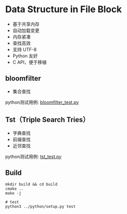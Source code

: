 Data Structure in File Block
============================

* 基于共享内存
* 自动加载变更
* 内存紧凑
* 查找高效
* 支持 UTF-8
* Python 友好
* C API，便于移植

## bloomfilter

* 集合查找

python测试用例: [bloomfilter_test.py](python/dsblock/bloomfilter_test.py)

## Tst（Triple Search Tries）

* 字典查找
* 前缀查找
* 近邻查找

python测试用例: [tst_test.py](python/dsblock/tst_test.py)

## Build

```
mkdir build && cd build
cmake ..
make -j
```

```
# test
python3 ../python/setup.py test
```
